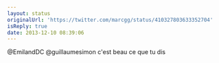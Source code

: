 ```yaml
---
layout: status
originalUrl: 'https://twitter.com/marcgg/status/410327803633352704'
isReply: true
date: 2013-12-10 08:39:06
---
```


@EmilandDC @guillaumesimon c'est beau ce que tu dis
